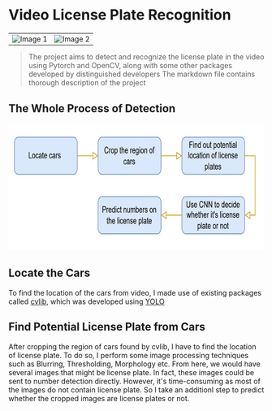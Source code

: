 <div>
    <h1> Video License Plate Recognition 
</div>

<table>
  <tr>
    <td><img src="https://github.com/wavelolz/Video-License-Plate-Recognition/blob/main/Picture/demo%20video%201.gif" alt="Image 1" width="470"></td>
    <td><img src="https://github.com/wavelolz/Video-License-Plate-Recognition/blob/main/Picture/demo%20video%202.gif" alt="Image 2" width="470"></td>
  </tr>
</table>

> The project aims to detect and recognize the license plate in the video using Pytorch and OpenCV, along with some other packages developed by distinguished developers
> The markdown file contains thorough description of the project

## The Whole Process of Detection
<p align = "center">
    <img src = "https://github.com/wavelolz/Video-License-Plate-Recognition/blob/main/Picture/flowchart.jpg" width = 600 height = 250>
</p>

## Locate the Cars
To find the location of the cars from video, I made use of existing packages called [cvlib](https://github.com/arunponnusamy/cvlib), which was developed using [YOLO](https://github.com/AlexeyAB/darknet)

## Find Potential License Plate from Cars
After cropping the region of cars found by cvlib, I have to find the location of license plate. To do so, I perform some image processing techniques such as Blurring, Thresholding, Morphology etc. From here, we would have several images that might be license plate. In fact, these images could be sent to number detection directly. However, it's time-consuming as most of the images do not contain license plate. So I take an additionl step to predict whether the cropped images are license plates or not.




